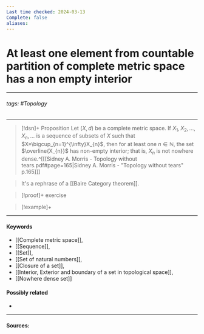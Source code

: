 ```yaml
---
Last time checked: 2024-03-13
Complete: false
aliases:
---
```

# At least one element from countable partition of complete metric space has a non empty interior
***
###### tags: #Topology 
***
>[!dsn]+ Proposition
>Let $(X,d)$ be a complete metric space. If $X_{1},X_{2},\dots,X_{n},\dots$ is a sequence of subsets of $X$ such that $X=\bigcup_{n=1}^{\infty}X_{n}$, then for at least one $n\in\mathbb{N}$, the set $\overline{X_{n}}$ has non-empty interior; that is, $X_{n}$ is not nowhere dense.^[[[Sidney A. Morris - Topology without tears.pdf#page=165|Sidney A. Morris - "Topology without tears" p.165]]]

>It's a rephrase of a [[Baire Category theorem]].

>[!proof]+
>exercise

>[!example]+ 
>
***
#### Keywords
- [[Complete metric space]],
- [[Sequence]],
- [[Set]],
- [[Set of natural numbers]],
- [[Closure of a set]],
- [[Interior, Exterior and boundary of a set in topological space]],
- [[Nowhere dense set]]
#### Possibly related
- 
***
#### Sources: